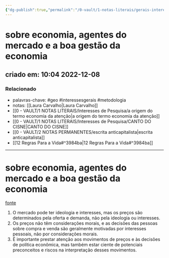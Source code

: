 ```yaml
---
{"dg-publish":true,"permalink":"/0-vault/1-notas-literais/gerais-interesses/sobre-economia-agentes-do-mercado-e-a-boa-gestao-da-economia/","tags":["geo","interessesgerais","metodologia"],"dgHomeLink":true,"dgShowLocalGraph":true,"dgShowFileTree":true,"dgEnableSearch":true}
---
```


# sobre economia, agentes do mercado e a boa gestão da economia
## criado em: 10:04 2022-12-08

### Relacionado
- palavras-chave: #geo #interessesgerais #metodologia 
- notas: [[Laura Carvalho\|Laura Carvalho]]
- [[0 - VAULT/1 NOTAS LITERAIS/Interesses de Pesquisa/a origem do termo economia da atenção\|a origem do termo economia da atenção]]
- [[0 - VAULT/1 NOTAS LITERAIS/Interesses de Pesquisa/CANTO DO CISNE\|CANTO DO CISNE]]
- [[0 - VAULT/2 NOTAS PERMANENTES/escrita anticapitalista\|escrita anticapitalista]]
- [[12 Regras Para a Vida#^3984ba\|12 Regras Para a Vida#^3984ba]]
---
# sobre economia, agentes do mercado e a boa gestão da economia
[fonte](https://www.nexojornal.com.br/colunistas/2022/O-mercado-tem-ideologia?position-home=1)

1. O mercado pode ter ideologia e interesses, mas os preços são determinados pela oferta e demanda, não pela ideologia ou interesses.
2. Os preços não têm considerações morais, e as decisões das pessoas sobre compra e venda são geralmente motivadas por interesses pessoais, não por considerações morais.
3. É importante prestar atenção aos movimentos de preços e às decisões de política econômica, mas também estar ciente de potenciais preconceitos e riscos na interpretação desses movimentos.

